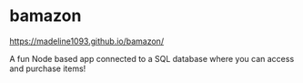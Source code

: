 # bamazon

https://madeline1093.github.io/bamazon/

A fun Node based app connected to a SQL database where you can access and purchase items!
